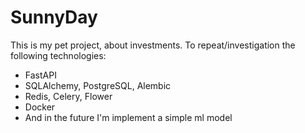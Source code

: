 # SunnyDay

This is my pet project, about investments.  To repeat/investigation the following technologies:
 * FastAPI 
 * SQLAlchemy, PostgreSQL, Alembic  
 * Redis, Celery, Flower
 * Docker
 * And in the future I'm implement a simple ml model
 
